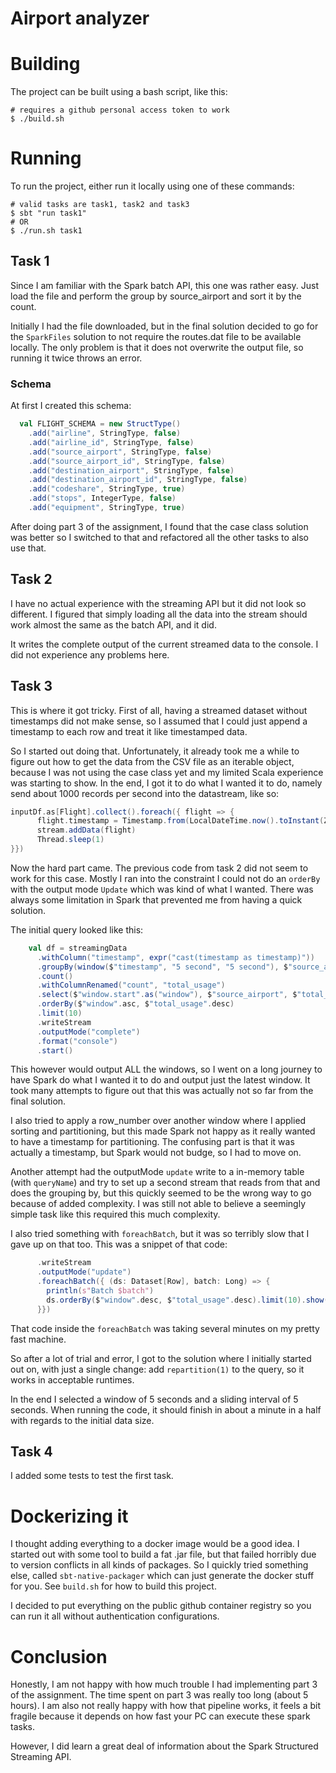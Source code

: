 # Airport analyzer

# Building

The project can be built using a bash script, like this: 

```shell
# requires a github personal access token to work
$ ./build.sh
```

# Running

To run the project, either run it locally using one of these commands:

```shell
# valid tasks are task1, task2 and task3
$ sbt "run task1" 
# OR
$ ./run.sh task1 
```

## Task 1

Since I am familiar with the Spark batch API, this one was rather easy. Just load the file
and perform the group by source_airport and sort it by the count. 

Initially I had the file downloaded, but in the final solution decided to go for the `SparkFiles` solution
to not require the routes.dat file to be available locally. The only problem is that it does
not overwrite the output file, so running it twice throws an error.

### Schema 

At first I created this schema:

```scala
  val FLIGHT_SCHEMA = new StructType()
    .add("airline", StringType, false)
    .add("airline_id", StringType, false)
    .add("source_airport", StringType, false)
    .add("source_airport_id", StringType, false)
    .add("destination_airport", StringType, false)
    .add("destination_airport_id", StringType, false)
    .add("codeshare", StringType, true)
    .add("stops", IntegerType, false)
    .add("equipment", StringType, true)
```

After doing part 3 of the assignment, I found that the case class solution was better so I switched to that and refactored all the other tasks to also use that.

## Task 2

I have no actual experience with the streaming API but it did not look so different. I figured that 
simply loading all the data into the stream should work almost the same as the batch API, 
and it did. 

It writes the complete output of the current streamed data to the console. I did not experience
any problems here.


## Task 3

This is where it got tricky. First of all, having a streamed dataset without timestamps
did not make sense, so I assumed that I could just append a timestamp to each row and
treat it like timestamped data. 

So I started out doing that. Unfortunately, it already took me a while to figure out
how to get the data from the CSV file as an iterable object, because I was not using
the case class yet and my limited Scala experience was starting to show. In the end, 
I got it to do what I wanted it to do, namely send about 1000 records per second into the
datastream, like so:

```scala
inputDf.as[Flight].collect().foreach({ flight => {
      flight.timestamp = Timestamp.from(LocalDateTime.now().toInstant(ZoneOffset.UTC))
      stream.addData(flight)
      Thread.sleep(1)
}})
```

Now the hard part came. The previous code from task 2 did not seem to work for this case.
Mostly I ran into the constraint I could not do an `orderBy` with the output mode `Update`
which was kind of what I wanted. There was always some limitation in Spark that prevented me from
having a quick solution.

The initial query looked like this:

```scala
    val df = streamingData
      .withColumn("timestamp", expr("cast(timestamp as timestamp)"))
      .groupBy(window($"timestamp", "5 second", "5 second"), $"source_airport")
      .count()
      .withColumnRenamed("count", "total_usage")
      .select($"window.start".as("window"), $"source_airport", $"total_usage")
      .orderBy($"window".asc, $"total_usage".desc)
      .limit(10)
      .writeStream
      .outputMode("complete")
      .format("console")
      .start()
```

This however would output ALL the windows, so I went on a long journey to have Spark do what I wanted it to do and output just the latest window. 
It took many attempts to figure out that this was actually not so far from the final solution.

I also tried to apply a row_number over another window where I applied sorting and partitioning,
but this made Spark not happy as it really wanted to have a timestamp for partitioning. The 
confusing part is that it was actually a timestamp, but Spark would not budge, so I had to move on.

Another attempt had the outputMode `update` write to a in-memory table (with `queryName`) and 
try to set up a second stream that reads from that and does the grouping by, but this quickly 
seemed to be the wrong way to go because of added complexity. I was still not able to believe
a seemingly simple task like this required this much complexity. 

I also tried something with `foreachBatch`, but it was so terribly slow that
I gave up on that too. This was a snippet of that code:

```scala
      .writeStream
      .outputMode("update")
      .foreachBatch({ (ds: Dataset[Row], batch: Long) => {
        println(s"Batch $batch")
        ds.orderBy($"window".desc, $"total_usage".desc).limit(10).show()
      }})
```

That code inside the `foreachBatch` was taking several minutes on my pretty fast machine.

So after a lot of trial and error, I got to the solution where I initially started 
out on, with just a single change: add `repartition(1)` to the query, so it works in acceptable runtimes.

In the end I selected a window of 5 seconds and a sliding interval of 5 seconds. When running the code,
it should finish in about a minute in a half with regards to the initial data size. 

## Task 4

I added some tests to test the first task. 

# Dockerizing it

I thought adding everything to a docker image would be a good idea. I started out with some
tool to build a fat .jar file, but that failed horribly due to version conflicts
in all kinds of packages. So I quickly tried something else, called `sbt-native-packager` which can
just generate the docker stuff for you. See `build.sh` for how to build this project.

I decided to put everything on the public github container registry so you can run it all without authentication configurations.

# Conclusion

Honestly, I am not happy with how much trouble I had implementing part 3 of the assignment. 
The time spent on part 3 was really too long (about 5 hours). I am also not really happy with how that pipeline works,
it feels a bit fragile because it depends on how fast your PC can execute these spark tasks. 

However, I did learn a great deal of information about the Spark Structured Streaming API. 

 


